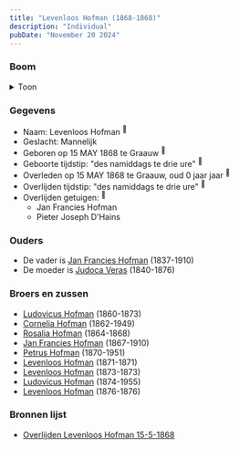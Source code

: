 ```yaml
---
title: "Levenloos Hofman (1868-1868)"
description: "Individual"
pubDate: "November 20 2024"
---
```


### Boom
<details><summary>Toon</summary>

![test](https://www.plantuml.com/plantuml/svg/ZP9RQm8n48NVyoi6VMZx8EowtYeYkcMtLLeHQWjzakncrB3PH99iHSJ_tdYN5efF2JFdP3vofcSirRR81J4PbqkgQGu9JREvLeLaJqee3LPJQLmBfIKBpX1IhbE1XplcIxk67FC4jJcKZ4MDogwNIAvUJGKr1ZO404Ab6Uh9WgUPH6CwdPnosUr2GBQ4tC5uFygGWwCqf19YXv1oDF2YPZcL9Q061fxd1NM0SXJ4zJXqJszc70NRGgUTq6GzJPIr0jjTy5imx8_S4JJXMLDQhAwa9Yk4c5B9fgbMnYJA8UqyFhn7O_0VVU_asPw92gPI2f-egRcWD1rA74P15Fo3CXXD74VDW_k7cr4QCFpOqJSRVqWwxHKonkNSoQeUn57eT0r_3nKxA3-0ik3pXLsZ46hbmBRa-6-Lob51ZlINmj7f2gvLhJN9QTmhVgCKIltEmMdWdE8DUTJXhV-r8stTdiTVZrkM7ahcblS7)
</details>

### Gegevens
- Naam: Levenloos Hofman <sup><a href="../s00413/" style="text-decoration:none" title="Overlijden Levenloos Hofman 15-5-1868">:link:</a></sup>
- Geslacht: Mannelijk
- Geboren op 15 MAY 1868 te Graauw <sup><a href="../s00413/" style="text-decoration:none" title="Overlijden Levenloos Hofman 15-5-1868">:link:</a></sup>
- Geboorte tijdstip: "des namiddags te drie ure" <sup><a href="../s00413/" style="text-decoration:none" title="Overlijden Levenloos Hofman 15-5-1868">:link:</a></sup>
- Overleden op 15 MAY 1868 te Graauw, oud 0 jaar jaar <sup><a href="../s00413/" style="text-decoration:none" title="Overlijden Levenloos Hofman 15-5-1868">:link:</a></sup>
- Overlijden tijdstip: "des namiddags te drie ure" <sup><a href="../s00413/" style="text-decoration:none" title="Overlijden Levenloos Hofman 15-5-1868">:link:</a></sup>
- Overlijden getuigen: <sup><a href="../s00413/" style="text-decoration:none" title="Overlijden Levenloos Hofman 15-5-1868">:link:</a></sup>
  - Jan Francies Hofman
  - Pieter Joseph D'Hains

### Ouders
- De vader is [Jan Francies Hofman](../i00035/) (1837-1910)
- De moeder is [Judoca Veras](../i00037/) (1840-1876)

### Broers en zussen
- [Ludovicus Hofman](../i00243/) (1860-1873)
- [Cornelia Hofman](../i00244/) (1862-1949)
- [Rosalia Hofman](../i00245/) (1864-1868)
- [Jan Francies Hofman](../i00246/) (1867-1910)
- [Petrus Hofman](../i00248/) (1870-1951)
- [Levenloos Hofman](../i00249/) (1871-1871)
- [Levenloos Hofman](../i00250/) (1873-1873)
- [Ludovicus Hofman](../i00251/) (1874-1955)
- [Levenloos Hofman](../i00252/) (1876-1876)

### Bronnen lijst
- [Overlijden Levenloos Hofman 15-5-1868](../s00413/)